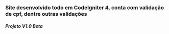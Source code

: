 
### Site desenvolvido todo em CodeIgniter 4, conta com validação de cpf, dentre outras validações
##### Projeto V1.0 Beta




